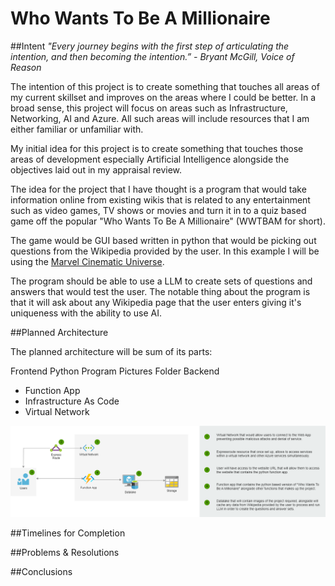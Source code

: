 <h1>Who Wants To Be A Millionaire</h1>

##Intent
*"Every journey begins with the first step of articulating the intention, and then becoming the intention.” - Bryant McGill, Voice of Reason*

The intention of this project is to create something that touches all areas of my current skillset and improves on the areas where I could be better. In a broad sense, this project will focus on areas such as Infrastructure, Networking, AI and Azure. All such areas will include resources that I am either familiar or unfamiliar with.

My initial idea for this project is to create something that touches those areas of development especially Artificial Intelligence alongside the objectives laid out in my appraisal review.

The idea for the project that I have thought is a program that would take information online from existing wikis that is related to any entertainment such as video games, TV shows or movies and turn it in to a quiz based game off the popular "Who Wants To Be A Millionaire" (WWTBAM for short).

The game would be GUI based written in python that would be picking out questions from the Wikipedia provided by the user. In this example I will be using the [Marvel Cinematic Universe](https://en.wikipedia.org/wiki/Marvel_Cinematic_Universe).

The program should be able to use a LLM to create sets of questions and answers that would test the user. The notable thing about the program is that it will ask about any Wikipedia page that the user enters giving it's uniqueness with the ability to use AI.


##Planned Architecture

The planned architecture will be sum of its parts:

Frontend
Python Program
Pictures Folder
Backend
- Function App
- Infrastructure As Code
- Virtual Network

![Architecture Diagram](./million_pics/WWTBAM%20Diagram.drawio.png)

##Timelines for Completion

##Problems & Resolutions

##Conclusions
